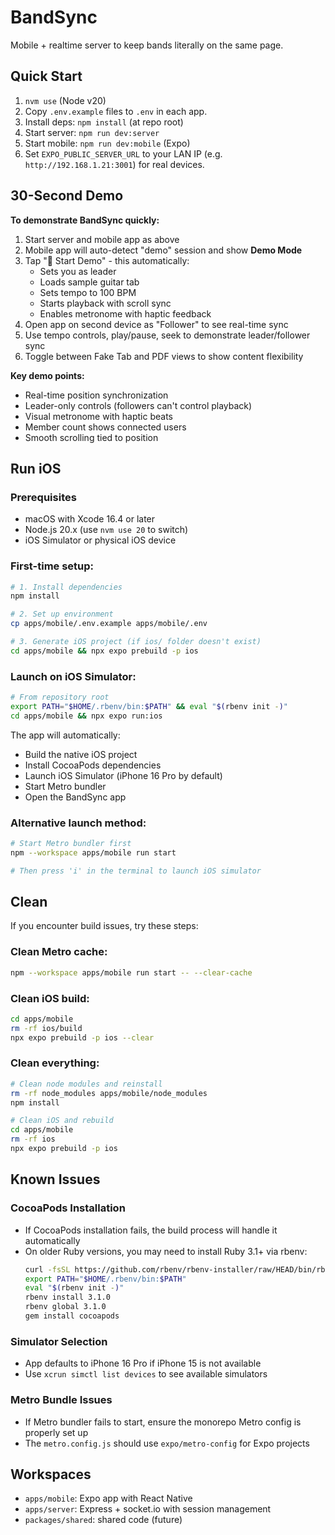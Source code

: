 # BandSync

Mobile + realtime server to keep bands literally on the same page.

## Quick Start
1. `nvm use` (Node v20)
2. Copy `.env.example` files to `.env` in each app.
3. Install deps: `npm install` (at repo root)
4. Start server: `npm run dev:server`
5. Start mobile: `npm run dev:mobile` (Expo)
6. Set `EXPO_PUBLIC_SERVER_URL` to your LAN IP (e.g. `http://192.168.1.21:3001`) for real devices.

## 30-Second Demo

**To demonstrate BandSync quickly:**

1. Start server and mobile app as above
2. Mobile app will auto-detect "demo" session and show **Demo Mode**
3. Tap "🚀 Start Demo" - this automatically:
   - Sets you as leader
   - Loads sample guitar tab
   - Sets tempo to 100 BPM  
   - Starts playback with scroll sync
   - Enables metronome with haptic feedback
4. Open app on second device as "Follower" to see real-time sync
5. Use tempo controls, play/pause, seek to demonstrate leader/follower sync
6. Toggle between Fake Tab and PDF views to show content flexibility

**Key demo points:**
- Real-time position synchronization
- Leader-only controls (followers can't control playback)
- Visual metronome with haptic beats
- Member count shows connected users
- Smooth scrolling tied to position

## Run iOS

### Prerequisites
- macOS with Xcode 16.4 or later
- Node.js 20.x (use `nvm use 20` to switch)
- iOS Simulator or physical iOS device

### First-time setup:
```bash
# 1. Install dependencies
npm install

# 2. Set up environment
cp apps/mobile/.env.example apps/mobile/.env

# 3. Generate iOS project (if ios/ folder doesn't exist)
cd apps/mobile && npx expo prebuild -p ios
```

### Launch on iOS Simulator:
```bash
# From repository root
export PATH="$HOME/.rbenv/bin:$PATH" && eval "$(rbenv init -)"
cd apps/mobile && npx expo run:ios
```

The app will automatically:
- Build the native iOS project
- Install CocoaPods dependencies
- Launch iOS Simulator (iPhone 16 Pro by default)
- Start Metro bundler
- Open the BandSync app

### Alternative launch method:
```bash
# Start Metro bundler first
npm --workspace apps/mobile run start

# Then press 'i' in the terminal to launch iOS simulator
```

## Clean

If you encounter build issues, try these steps:

### Clean Metro cache:
```bash
npm --workspace apps/mobile run start -- --clear-cache
```

### Clean iOS build:
```bash
cd apps/mobile
rm -rf ios/build
npx expo prebuild -p ios --clear
```

### Clean everything:
```bash
# Clean node modules and reinstall
rm -rf node_modules apps/mobile/node_modules
npm install

# Clean iOS and rebuild
cd apps/mobile
rm -rf ios
npx expo prebuild -p ios
```

## Known Issues

### CocoaPods Installation
- If CocoaPods installation fails, the build process will handle it automatically
- On older Ruby versions, you may need to install Ruby 3.1+ via rbenv:
  ```bash
  curl -fsSL https://github.com/rbenv/rbenv-installer/raw/HEAD/bin/rbenv-installer | bash
  export PATH="$HOME/.rbenv/bin:$PATH"
  eval "$(rbenv init -)"
  rbenv install 3.1.0
  rbenv global 3.1.0
  gem install cocoapods
  ```

### Simulator Selection
- App defaults to iPhone 16 Pro if iPhone 15 is not available
- Use `xcrun simctl list devices` to see available simulators

### Metro Bundle Issues
- If Metro bundler fails to start, ensure the monorepo Metro config is properly set up
- The `metro.config.js` should use `expo/metro-config` for Expo projects

## Workspaces
- `apps/mobile`: Expo app with React Native
- `apps/server`: Express + socket.io with session management  
- `packages/shared`: shared code (future)